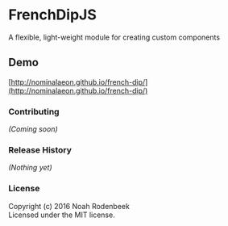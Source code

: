 # FrenchDipJS

A flexible, light-weight module for creating custom components

## Demo

[http://nominalaeon.github.io/french-dip/](http://nominalaeon.github.io/french-dip/)

### Contributing

_(Coming soon)_

### Release History

_(Nothing yet)_

### License

Copyright (c) 2016 Noah Rodenbeek  
Licensed under the MIT license.
